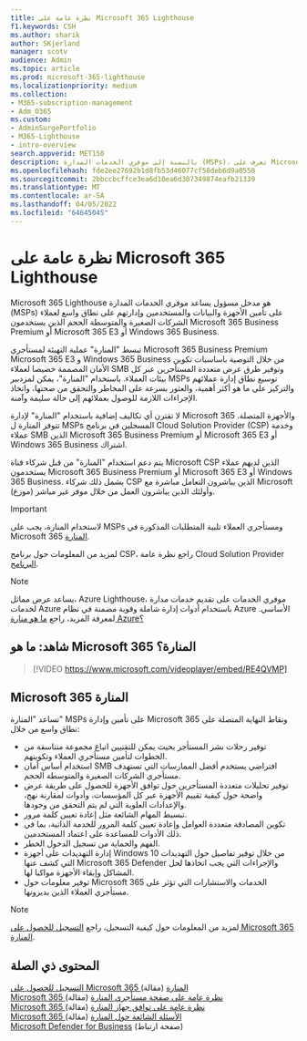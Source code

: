 ```yaml
---
title: نظرة عامة على Microsoft 365 Lighthouse
f1.keywords: CSH
ms.author: sharik
author: SKjerland
manager: scotv
audience: Admin
ms.topic: article
ms.prod: microsoft-365-lighthouse
ms.localizationpriority: medium
ms.collection:
- M365-subscription-management
- Adm_O365
ms.custom:
- AdminSurgePortfolio
- M365-Lighthouse
- intro-overview
search.appverid: MET150
description: بالنسبة إلى موفري الخدمات المدارة (MSPs)، تعرف على Microsoft 365 منارة تساعدك على تأمين مستأجري العملاء وإدارتهم في موقع واحد.
ms.openlocfilehash: fde2ee27692b1d8fb53d46077cf58deb6d9a0550
ms.sourcegitcommit: 2bbccbcffce3ea6d10ea6d307349874eafb21339
ms.translationtype: MT
ms.contentlocale: ar-SA
ms.lasthandoff: 04/05/2022
ms.locfileid: "64645045"
---
```

# <a name="overview-of-microsoft-365-lighthouse"></a>نظرة عامة على Microsoft 365 Lighthouse

Microsoft 365 Lighthouse هو مدخل مسؤول يساعد موفري الخدمات المدارة (MSPs) على تأمين الأجهزة والبيانات والمستخدمين وإدارتهم على نطاق واسع لعملاء الشركات الصغيرة والمتوسطة الحجم الذين يستخدمون Microsoft 365 Business Premium أو Microsoft 365 E3 أو Windows 365 Business. 

تبسط "المنارة" عملية التهيئة لمستأجري Microsoft 365 Business Premium Microsoft 365 E3 و Windows 365 Business من خلال التوصية باساسيات تكوين الأمان المصممة خصيصا لعملاء SMB وتوفير طرق عرض متعددة المستأجرين عبر كل بيئات العملاء. باستخدام "المنارة"، يمكن لمزدبير MSPs توسيع نطاق إدارة عملائهم والتركيز على ما هو أكثر أهمية، والعثور بسرعة على المخاطر والتحقق من صحتها، واتخاذ الإجراءات اللازمة للوصول بعملائهم إلى حالة سليمة وآمنة.

لا تقترن أي تكاليف إضافية باستخدام "المنارة" لإدارة Microsoft 365 والأجهزة المتصلة. تتوفر المنارة ل MSPs المسجلين في برنامج Cloud Solution Provider (CSP) وخدمة عملاء SMB الذين Microsoft 365 Business Premium أو Microsoft 365 E3 أو Windows 365 Business اشتراك.

يتم دعم استخدام "المنارة" من قبل شركاء قناة Microsoft CSP الذين لديهم عملاء يستخدمون Microsoft 365 Business Premium أو Microsoft 365 E3 أو Windows 365 Business. يشمل ذلك شركاء CSP الذين يباشرون التعامل مباشرة مع Microsoft وأولئك الذين يباشرون العمل من خلال موفر غير مباشر (موزع). 

> [!IMPORTANT] 
> لاستخدام المنارة، يجب على MSPs ومستأجري العملاء تلبية المتطلبات المذكورة في Microsoft 365 [المنارة](m365-lighthouse-requirements.md).     

لمزيد من المعلومات حول برنامج CSP، راجع نظرة عامة Cloud Solution Provider [البرنامج](/partner-center/csp-overview).

> [!NOTE]  
> يساعد عرض مماثل، Azure Lighthouse، موفري الخدمات على تقديم خدمات مدارة لخدمات Azure باستخدام أدوات إدارة شاملة وقوية مضمنة في نظام Azure الأساسي. لمعرفة المزيد، راجع [ما هو منارة Azure؟](/azure/lighthouse/overview)   

## <a name="watch-what-is-microsoft-365-lighthouse"></a>شاهد: ما هو Microsoft 365 المنارة؟

> [!VIDEO https://www.microsoft.com/videoplayer/embed/RE4QVMP]

## <a name="microsoft-365-lighthouse-benefits"></a>Microsoft 365 المنارة

تساعد "المنارة" MSPs على تأمين وإدارة Microsoft 365 ونقاط النهاية المتصلة على نطاق واسع من خلال:

- توفير رحلات نشر المستأجر بحيث يمكن للتقنيين اتباع مجموعة متناسقة من الخطوات لتأمين مستأجري العملاء وتكوينهم. 
- استخدام أساس أمان SMB افتراضي يستخدم أفضل الممارسات التي تستهدف مستأجري الشركات الصغيرة والمتوسطة الحجم. 
- توفير تحليلات متعددة المستأجرين حول توافق الأجهزة للحصول على طريقة عرض واضحة حول كيفية تقييم الأجهزة عبر كل المؤسسات، وأدوات لمقارنة نهج، والإعدادات العلوية التي لم يتم التحقق من وجودها. 
- تبسيط المهام الشائعة مثل إعادة تعيين كلمة مرور.
- تكوين المصادقة متعددة العوامل وإعادة تعيين كلمة المرور للخدمة الذاتية، بما في ذلك الأدوات للمساعدة على اعتماد المستخدمين. 
- الفهم والحماية من تسجيل الدخول الخطر.
- إدارة التهديدات على أجهزة Windows 10 من خلال توفير تفاصيل حول التهديدات التي كشف عنها Microsoft 365 Defender والإجراءات التي يجب اتخاذها لحل المشاكل وإبقاء الأجهزة مواكبا لها.
- توفير معلومات حول Microsoft 365 الخدمات والاستشارات التي تؤثر على مستأجري العملاء الذين يديرونها.

> [!NOTE] 
> لمزيد من المعلومات حول كيفية التسجيل، راجع [التسجيل للحصول على Microsoft 365 المنارة](m365-lighthouse-sign-up.md).

## <a name="related-content"></a>المحتوى ذي الصلة

[التسجيل للحصول على Microsoft 365 المنارة](m365-lighthouse-sign-up.md) (مقالة)  
[Microsoft 365 نظرة عامة على صفحة مستأجري المنارة](m365-lighthouse-tenants-page-overview.md) (مقالة)   
[Microsoft 365 نظرة عامة على توافق جهاز المنارة](m365-lighthouse-device-compliance-page-overview.md) (مقالة)   
[Microsoft 365 الأسئلة الشائعة حول المنارة](m365-lighthouse-faq.yml) (مقالة)   
[Microsoft Defender for Business](../security/defender-business/index.yml) (صفحة ارتباط)